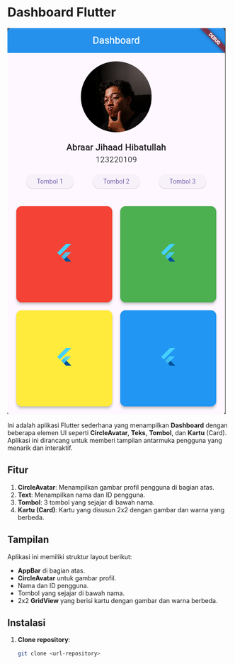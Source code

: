 # Dashboard Flutter
![Dashboard Image](assets/images/Display.png)

Ini adalah aplikasi Flutter sederhana yang menampilkan **Dashboard** dengan beberapa elemen UI seperti **CircleAvatar**, **Teks**, **Tombol**, dan **Kartu** (Card). Aplikasi ini dirancang untuk memberi tampilan antarmuka pengguna yang menarik dan interaktif.

## Fitur

1. **CircleAvatar**: Menampilkan gambar profil pengguna di bagian atas.
2. **Text**: Menampilkan nama dan ID pengguna.
3. **Tombol**: 3 tombol yang sejajar di bawah nama.
4. **Kartu (Card)**: Kartu yang disusun 2x2 dengan gambar dan warna yang berbeda.

## Tampilan

Aplikasi ini memiliki struktur layout berikut:

- **AppBar** di bagian atas.
- **CircleAvatar** untuk gambar profil.
- Nama dan ID pengguna.
- Tombol yang sejajar di bawah nama.
- 2x2 **GridView** yang berisi kartu dengan gambar dan warna berbeda.

## Instalasi

1. **Clone repository**:
   ```bash
   git clone <url-repository>
